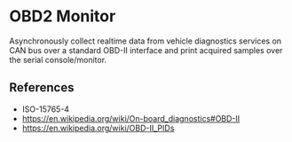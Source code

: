 OBD2 Monitor
============

Asynchronously collect realtime data from vehicle diagnostics services on CAN bus over a standard OBD-II interface
and print acquired samples over the serial console/monitor.

References
----------

* ISO-15765-4
* https://en.wikipedia.org/wiki/On-board_diagnostics#OBD-II
* https://en.wikipedia.org/wiki/OBD-II_PIDs
